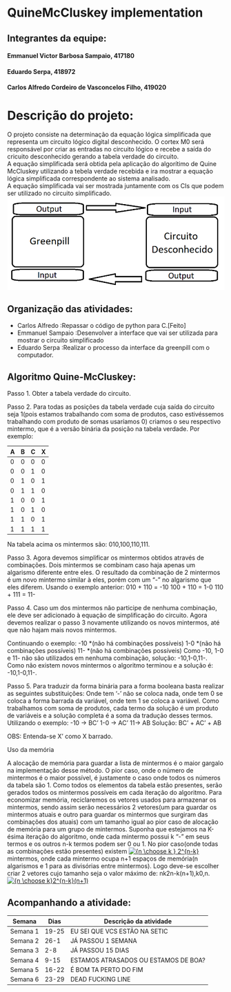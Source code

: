 # QuineMcCluskey implementation
## Integrantes da equipe:
#### Emmanuel Victor Barbosa Sampaio, 417180<br>
#### Eduardo Serpa, 418972<br>
#### Carlos Alfredo Cordeiro de Vasconcelos Filho, 419020<br>
# Descrição do projeto:
O projeto consiste na determinação da equação lógica simplificada que representa um circuito lógico digital desconhecido.
O cortex M0 será responsável por criar as entradas no circuito lógico e recebe a saída do cricuito desconhecido gerando a tabela verdade do circuito.<br>
A equação simplificada será obtida pela aplicação do algorítimo de Quine McCluskey utilizando a tebela verdade recebida e ira mostrar a equação lógica simplificada correspondente ao sistema analisado.<br>A equação simplificada vai ser mostrada juntamente com os CIs que podem ser utilizado no circuito simplificado.<br> 
![alt text](https://github.com/ManoloSampaio/Implementacaoquinemccluskey/blob/master/Diagrama%20de%20Blocos.png)
## Organização das atividades:
- Carlos Alfredo :Repassar o código de python para C.[Feito]<br>
- Emmanuel Sampaio :Desenvolver a interface que vai ser utilizada para mostrar o circuito simplificado
- Eduardo Serpa :Realizar o processo da interface da greenpill com o computador.
## Algoritmo Quine-McCluskey:
Passo 1. Obter a tabela verdade do circuito.

Passo 2. Para todas as posições da tabela verdade cuja saída do circuito seja 1(pois estamos trabalhando com soma de produtos, caso estivéssemos trabalhando com produto de somas usaríamos 0) criamos o seu respectivo mintermo, que é a versão binária da posição na tabela verdade. Por exemplo:

|A|B|C|X|
|----|----|----|----|
|0|0|0|0|
|0|0|1|0|
|0|1|0|1|
|0|1|1|0|
|1|0|0|1|
|1|0|1|0|
|1|1|0|1|
|1|1|1|1|


Na tabela acima os mintermos são: 010,100,110,111.

Passo 3. Agora devemos simplificar os mintermos obtidos através de combinações. Dois mintermos se combinam caso haja apenas um algarismo diferente entre eles. O resultado da combinação de 2 mintermos é um novo mintermo similar à eles, porém com um “-” no algarismo que eles diferem. Usando o exemplo anterior:
010 + 110 = -10
100 + 110 = 1-0
110 + 111 = 11-

Passo 4. Caso um dos mintermos não participe de nenhuma combinação, ele deve ser adicionado à equação de simplificação do circuito. Agora devemos realizar o passo 3 novamente utilizando os novos mintermos, até que não hajam mais novos mintermos.

Continuando o exemplo:
-10 *(não há combinações possíveis)
1-0 *(não há combinações possíveis)
11- *(não há combinações possíveis)
Como -10, 1-0 e 11- não são utilizados em nenhuma combinação, solução: -10,1-0,11-. Como não existem novos mintermos o algoritmo terminou e a solução é: -10,1-0,11-.

Passo 5. Para traduzir da forma binária para a forma booleana basta realizar as seguintes substituições: Onde tem ‘-’ não se coloca nada, onde tem 0 se coloca a forma barrada da variável, onde tem 1 se coloca a variável. Como trabalhamos com soma de produtos, cada termo da solução é um produto de variáveis e a solução completa é a soma da tradução desses termos. Utilizando o exemplo:
-10 -> BC’
1-0 -> AC’
11-> AB
Solução: BC’ + AC’ + AB

OBS: Entenda-se X’ como X barrado.




Uso da memória

A alocação de memória para guardar a lista de mintermos é o maior gargalo na implementação desse método.
O pior caso, onde o número de mintermos é o maior possível, é justamente o caso onde todos os números da tabela são 1. Como todos os elementos da tabela estão presentes, serão gerados todos os mintermos possíveis em cada iteração do algoritmo.
Para economizar memória, reciclaremos os vetores usados para armazenar os mintermos, sendo assim serão necessários 2 vetores(um para guardar os mintermos atuais e outro para guardar os mintermos que surgiram das combinações dos atuais) com um tamanho igual ao pior caso de alocação de memória para um grupo de mintermos.
Suponha que estejamos na K-ésima iteração do algoritmo, onde cada mintermo possui k “-” em seus termos e os outros n-k termos podem ser 0 ou 1. No pior caso(onde todas as combinações estão presentes) existem <a href="https://www.codecogs.com/eqnedit.php?latex={n&space;\choose&space;k&space;}&space;2^{n-k}" target="_blank"><img src="https://latex.codecogs.com/gif.latex?{n&space;\choose&space;k&space;}&space;2^{n-k}" title="{n \choose k } 2^{n-k}" /></a> mintermos, onde cada mintermo ocupa n+1 espaços de memória(n algarismos e 1 para as divisórias entre mintermos). Logo deve-se escolher criar 2 vetores cujo tamanho seja o valor máximo de:
nk2n-k(n+1),k0,n.
<a href="https://www.codecogs.com/eqnedit.php?latex={n&space;\choose&space;k}2^{n-k}(n&plus;1)" target="_blank"><img src="https://latex.codecogs.com/gif.latex?{n&space;\choose&space;k}2^{n-k}(n&plus;1)" title="{n \choose k}2^{n-k}(n+1)" /></a>
## Acompanhando a atividade:
|Semana|Dias|Descrição da atividade|
|----|----|----|
|Semana 1|19-25|EU SEI QUE VCS ESTÃO NA SETIC|
|Semana 2|26-1| JÁ PASSOU 1 SEMANA|
|Semana 3|2-8 | JÁ PASSOU 15 DIAS|
|Semana 4|9-15| ESTAMOS ATRASADOS OU ESTAMOS DE BOA?|
|Semana 5|16-22| É BOM TA PERTO DO FIM|
|Semana 6|23-29| DEAD FUCKING LINE|

